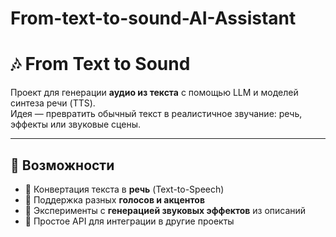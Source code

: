 # From-text-to-sound-AI-Assistant
# 🎶 From Text to Sound  

Проект для генерации **аудио из текста** с помощью LLM и моделей синтеза речи (TTS).  
Идея — превратить обычный текст в реалистичное звучание: речь, эффекты или звуковые сцены.  

---

## 🚀 Возможности  

- 📖 Конвертация текста в **речь** (Text-to-Speech)  
- 🎤 Поддержка разных **голосов и акцентов**  
- 🎼 Эксперименты с **генерацией звуковых эффектов** из описаний  
- 🔌 Простое API для интеграции в другие проекты  
